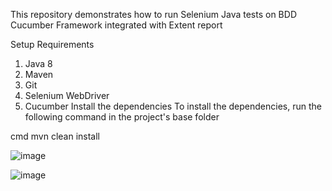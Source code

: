 This repository demonstrates how to run Selenium Java tests on BDD Cucumber Framework integrated with Extent report

Setup
Requirements
  1. Java 8
  2. Maven
  3. Git
  4. Selenium WebDriver
  5. Cucumber
Install the dependencies
To install the dependencies, run the following command in the project's base folder

cmd mvn clean install

![image](https://user-images.githubusercontent.com/93327018/139402006-316922c4-fe5f-4817-9387-906970f4c2f0.png)


![image](https://user-images.githubusercontent.com/93327018/139401811-e63c3402-30fd-469d-8a31-6e0535299816.png)
